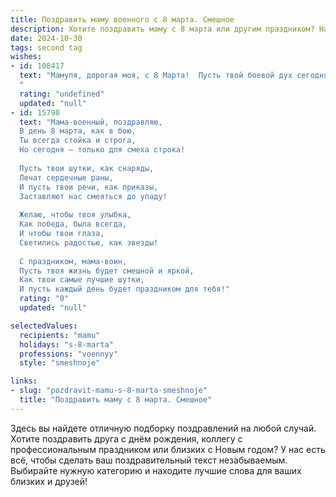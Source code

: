 ```yaml
---
title: Поздравить маму военного с 8 марта. Смешное
description: Хотите поздравить маму с 8 марта или другим праздником? Наш ИИ создаст незабываемое поздравление, а вы обязательно выделитесь среди других.  
date: 2024-10-30
tags: second tag
wishes:
- id: 108417
  text: "Мамуля, дорогая моя, с 8 Марта!  Пусть твой боевой дух сегодня  отдыхает, а вместо гранат  — конфеты и цветы!  Желаю тебе мира, спокойствия и  чтобы все твои \"враги\" (пыль, грязь и невымытая посуда)  быстро капитулировали перед твоей  неукротимой силой!  С праздником, генерал моей любви!
  "
  rating: "undefined"
  updated: "null"
- id: 15790
  text: "Мама-военный, поздравляю,
  В день 8 марта, как в бою,
  Ты всегда стойка и строга,
  Но сегодня — только для смеха строка!
  
  Пусть твои шутки, как снаряды,
  Лечат сердечные раны,
  И пусть твои речи, как приказы,
  Заставляют нас смеяться до упаду!
  
  Желаю, чтобы твоя улыбка,
  Как победа, была всегда,
  И чтобы твои глаза,
  Светились радостью, как звезды!
  
  С праздником, мама-воин,
  Пусть твоя жизнь будет смешной и яркой,
  Как твои самые лучшие шутки,
  И пусть каждый день будет праздником для тебя!"
  rating: "0"
  updated: "null"

selectedValues:
  recipients: "mamu"
  holidays: "s-8-marta"
  professions: "voennyy"
  style: "smeshnoje"

links:
- slug: "pozdravit-mamu-s-8-marta-smeshnoje"
  title: "Поздравить маму с 8 марта. Смешное"
---
```


Здесь вы найдете отличную подборку поздравлений на любой случай. 
Хотите поздравить друга с днём рождения, коллегу с профессиональным праздником или близких с Новым годом? У нас есть всё, чтобы сделать ваш поздравительный текст незабываемым. Выбирайте нужную категорию и находите лучшие слова для ваших близких и друзей!
